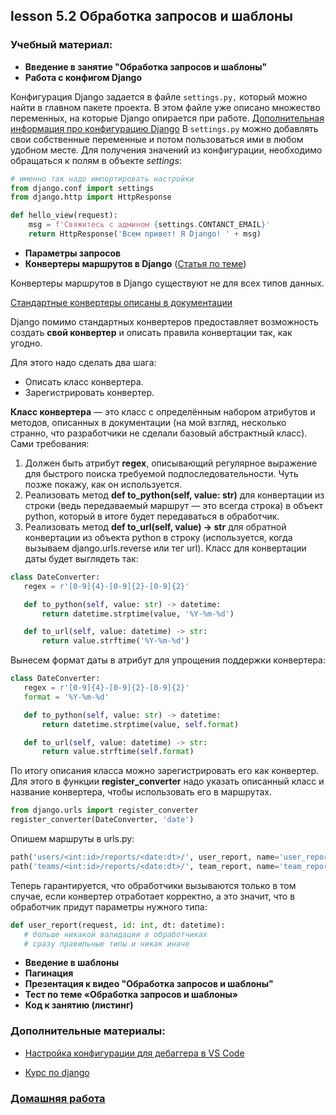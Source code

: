 ## lesson 5.2 Обработка запросов и шаблоны

### Учебный материал:
- **Введение в занятие "Обработка запросов и шаблоны"**
- **Работа с конфигом Django**

Конфигурация Django задается в файле `settings.py,` который можно найти в главном пакете проекта. В этом файле уже описано множество переменных, на которые Django опирается при работе. [Дополнительная информация про конфигурацию Django](https://docs.djangoproject.com/en/3.2/topics/settings/)
В `settings.py` можно добавлять свои собственные переменные и потом пользоваться ими в любом удобном месте.
Для получения значений из конфигурации, необходимо обращаться к полям в объекте *settings*:

```python
# именно так надо импортировать настройки
from django.conf import settings
from django.http import HttpResponse

def hello_view(request): 
    msg = f'Свяжитесь с админом {settings.CONTANCT_EMAIL}' 
    return HttpResponse('Всем привет! Я Django! ' + msg)
```

- **Параметры запросов**
- **Конвертеры маршрутов в Django** ([Статья по теме](https://habr.com/ru/companies/yandex_praktikum/articles/541068/))

Конвертеры маршрутов в Django существуют не для всех типов данных.

[Стандартные конвертеры описаны в документации](https://docs.djangoproject.com/en/3.2/topics/http/urls/#path-converters)

Django помимо стандартных конвертеров предоставляет возможность создать **свой конвертер** и описать правила конвертации так, как угодно.

Для этого надо сделать два шага:
- Описать класс конвертера.
- Зарегистрировать конвертер.

**Класс конвертера** — это класс с определённым набором атрибутов и методов, описанных в документации (на мой взгляд, несколько странно, что разработчики не сделали базовый абстрактный класс). Сами требования:

1. Должен быть атрибут **regex**, описывающий регулярное выражение для быстрого поиска требуемой подпоследовательности. Чуть позже покажу, как он используется.
2. Реализовать метод **def to_python(self, value: str)** для конвертации из строки (ведь передаваемый маршрут — это всегда строка) в объект python, который в итоге будет передаваться в обработчик.
3. Реализовать метод **def to_url(self, value) -> str** для обратной конвертации из объекта python в строку (используется, когда вызываем django.urls.reverse или тег url).
Класс для конвертации даты будет выглядеть так:

```python
class DateConverter:
   regex = r'[0-9]{4}-[0-9]{2}-[0-9]{2}'

   def to_python(self, value: str) -> datetime:
       return datetime.strptime(value, '%Y-%m-%d')

   def to_url(self, value: datetime) -> str:
       return value.strftime('%Y-%m-%d')
```
Вынесем формат даты в атрибут для упрощения поддержки конвертера:
```python
class DateConverter:
   regex = r'[0-9]{4}-[0-9]{2}-[0-9]{2}'
   format = '%Y-%m-%d'

   def to_python(self, value: str) -> datetime:
       return datetime.strptime(value, self.format)

   def to_url(self, value: datetime) -> str:
       return value.strftime(self.format)
```
По итогу описания класса можно зарегистрировать его как конвертер. Для этого в функции **register_converter** надо указать описанный класс и название конвертера, чтобы использовать его в маршрутах.
```python
from django.urls import register_converter
register_converter(DateConverter, 'date')
```
Опишем маршруты в urls.py:
```python
path('users/<int:id>/reports/<date:dt>/', user_report, name='user_report'),
path('teams/<int:id>/reports/<date:dt>/', team_report, name='team_report'),
```
Теперь гарантируется, что обработчики вызываются только в том случае, если конвертер отработает корректно, а это значит, что в обработчик придут параметры нужного типа:
```python
def user_report(request, id: int, dt: datetime):
   # больше никакой валидации в обработчиках
   # сразу правильные типы и никак иначе
```
- **Введение в шаблоны**
- **Пагинация**
- **Презентация к видео "Обработка запросов и шаблоны"**
- **Тест по теме «Обработка запросов и шаблоны»**
- **Код к занятию (листинг)**

### Дополнительные материалы:

- [Настройка конфигурации для дебаггера в VS Code](../lesson_5.1/debug_config)

- [Курс по django](https://proglib.io/p/kurs-django-chast-1-django-chto-eto-obzor-i-ustanovka-freymvorka-struktura-proekta-2023-07-25)

### [Домашняя работа](../dj-homeworks/1.1-first-project/)

